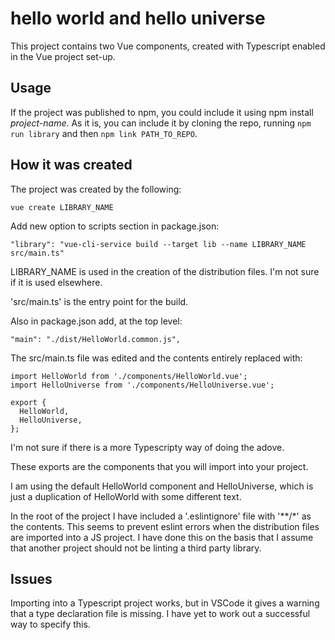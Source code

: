 # hello world and hello universe

This project contains two Vue components, created with Typescript enabled in the Vue project set-up.

## Usage

If the project was published to npm, you could include it using npm install _project-name_. As it is, you can include it by cloning the repo, running ```npm run library``` and then ```npm link PATH_TO_REPO```.

## How it was created

The project was created by the following:

```vue create LIBRARY_NAME```

Add new option to scripts section in package.json:

```"library": "vue-cli-service build --target lib --name LIBRARY_NAME src/main.ts"```

LIBRARY_NAME is used in the creation of the distribution files. I'm not sure if it is used elsewhere.

'src/main.ts' is the entry point for the build.

Also in package.json add, at the top level:

 ```"main": "./dist/HelloWorld.common.js",```

The src/main.ts file was edited and the contents entirely replaced with:

```
import HelloWorld from './components/HelloWorld.vue';
import HelloUniverse from './components/HelloUniverse.vue';

export {
  HelloWorld,
  HelloUniverse,
};
```

I'm not sure if there is a more Typescripty way of doing the adove.

These exports are the components that you will import into your project.

I am using the default HelloWorld component and HelloUniverse, which is just a duplication of HelloWorld with some different text.

In the root of the project I have included a '.eslintignore' file with '**/*' as the contents. This seems to prevent eslint errors when the distribution files are imported into a JS project. I have done this on the basis that I assume that another project should not be linting a third party library.

## Issues

Importing into a Typescript project works, but in VSCode it gives a warning that a type declaration file is missing. I have yet to work out a successful way to specify this.

